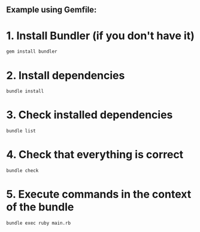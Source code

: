 ## Example using Gemfile:
# 1. Install Bundler (if you don't have it)
```
gem install bundler
```

# 2. Install dependencies
```
bundle install
```

# 3. Check installed dependencies
```
bundle list
```

# 4. Check that everything is correct
```
bundle check
```

# 5. Execute commands in the context of the bundle
```
bundle exec ruby main.rb
```